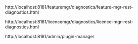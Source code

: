 http://localhost:8181/featuremgr/diagnostics/feature-mgr-rest-diagnostics.html

http://localhost:8181/licencemgr/diagnostics/licence-mgr-rest-diagnostics.html

http://localhost:8181/admin/plugin-manager
